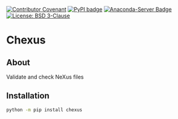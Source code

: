 [![Contributor Covenant](https://img.shields.io/badge/Contributor%20Covenant-2.1-4baaaa.svg)](CODE_OF_CONDUCT.md)
[![PyPI badge](http://img.shields.io/pypi/v/chexus.svg)](https://pypi.python.org/pypi/chexus)
[![Anaconda-Server Badge](https://anaconda.org/scipp/chexus/badges/version.svg)](https://anaconda.org/scipp/chexus)
[![License: BSD 3-Clause](https://img.shields.io/badge/License-BSD%203--Clause-blue.svg)](LICENSE)

# Chexus

## About

Validate and check NeXus files

## Installation

```sh
python -m pip install chexus
```
